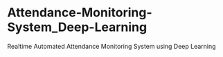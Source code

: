 # Attendance-Monitoring-System_Deep-Learning
Realtime Automated Attendance Monitoring System using Deep Learning
